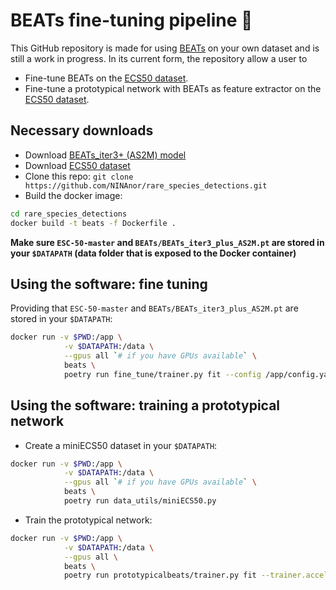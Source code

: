 # BEATs fine-tuning pipeline :musical_note:

This GitHub repository is made for using [BEATs](https://arxiv.org/abs/2212.09058) on your own dataset and is still a work in progress. In its current form, the repository allow a user to

- Fine-tune BEATs on the [ECS50 dataset](https://github.com/karolpiczak/ESC-50).
- Fine-tune a prototypical network with BEATs as feature extractor on the [ECS50 dataset](https://github.com/karolpiczak/ESC-50).

## Necessary downloads

- Download [BEATs_iter3+ (AS2M) model](https://msranlcmtteamdrive.blob.core.windows.net/share/BEATs/BEATs_iter3_plus_AS2M.pt?sv=2020-08-04&st=2022-12-18T10%3A40%3A53Z&se=3022-12-19T10%3A40%3A00Z&sr=b&sp=r&sig=SKBQMA7MRAMFv7Avyu8a4EkFOlkEhf8nF0Jc2wlYd%2B0%3D)
- Download [ECS50 dataset](https://github.com/karoldvl/ESC-50/archive/master.zip)
- Clone this repo: `git clone https://github.com/NINAnor/rare_species_detections.git`
- Build the docker image:

```bash
cd rare_species_detections
docker build -t beats -f Dockerfile .
```

**Make sure `ESC-50-master` and `BEATs/BEATs_iter3_plus_AS2M.pt` are stored in your `$DATAPATH` (data folder that is exposed to the Docker container)**

## Using the software: fine tuning

Providing that `ESC-50-master` and `BEATs/BEATs_iter3_plus_AS2M.pt` are stored in your `$DATAPATH`:

```bash
docker run -v $PWD:/app \
            -v $DATAPATH:/data \
            --gpus all `# if you have GPUs available` \
            beats \
            poetry run fine_tune/trainer.py fit --config /app/config.yaml
```

## Using the software: training a prototypical network

- Create a miniECS50 dataset in your `$DATAPATH`:

```bash
docker run -v $PWD:/app \
            -v $DATAPATH:/data \
            --gpus all `# if you have GPUs available` \
            beats \
            poetry run data_utils/miniECS50.py
```

- Train the prototypical network:

```bash
docker run -v $PWD:/app \
            -v $DATAPATH:/data \
            --gpus all \
            beats \
            poetry run prototypicalbeats/trainer.py fit --trainer.accelerator gpu --trainer.gpus 1 --data miniECS50DataModule
```
